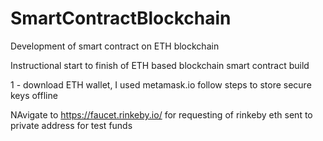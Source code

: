 # SmartContractBlockchain
Development of smart contract on ETH blockchain

Instructional start to finish of ETH based blockchain smart contract build

1 - download ETH wallet, I used metamask.io follow steps to store secure keys offline

NAvigate to https://faucet.rinkeby.io/ for requesting of rinkeby eth sent to private address for test funds
